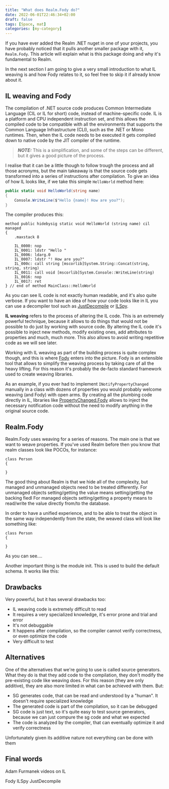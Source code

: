 ```yaml
---
title: "What does Realm.Fody do?"
date: 2022-06-01T22:46:34+02:00
draft: false
tags: [Space, mat]
categories: [my-category]
---
```

If you have ever added the Realm .NET nuget in one of your projects, you have probably noticed that it pulls another smaller package with it, `Realm.Fody`. This article will explain what is this package doing and why it's fundamental to Realm. 

In the next section I am going to give a very small introduction to what IL weaving is and how Fody relates to it, so feel free to skip it if already know about it.

## IL weaving and Fody

The compilation of .NET source code produces Common Intermediate Language (CIL or IL for short) code, instead of machine-specific code. IL is a platform and CPU independent instruction set, and this allows the compiled code to be compatible with all the environments that supports the Common Language Infrastructure (CLI), such as the .NET or Mono runtimes. Then, when the IL code needs to be executed it gets compiled down to native code by the JIT compiler of the runtime. 
> **_NOTE:_**  This is a simplification, and some of the steps can be different, but it gives a good picture of the process.

I realise that it can be a little though to follow trough the process and all those acronyms, but the main takeaway is that the source code gets transformed into a series of instructions after compilation. To give an idea of how IL looks like, if we take this simple `HelloWorld` method here:

```csharp
public static void HelloWorld(string name)
{
    Console.WriteLine($"Hello {name}! How are you?");
}
```

The compiler produces this:

```
method public hidebysig static void HelloWorld (string name) cil managed 
{
    .maxstack 8

    IL_0000: nop
    IL_0001: ldstr "Hello "
    IL_0006: ldarg.0
    IL_0007: ldstr "! How are you?"
    IL_000c: call string [mscorlib]System.String::Concat(string, string, string)
    IL_0011: call void [mscorlib]System.Console::WriteLine(string)
    IL_0016: nop
    IL_0017: ret
} // end of method MainClass::HelloWorld
```

As you can see IL code is not exactly human readable, and it's also quite verbose. If you want to have an idea of how your code looks like in IL you can use a decompiler tool such as [JustDecompile](https://www.telerik.com/products/decompiler.aspx) or [ILSpy](https://github.com/icsharpcode/ILSpy).

**IL weaving** refers to the process of altering the IL code. This is an extremely powerful technique, because it allows to do things that would not be possible to do just by working with source code. By altering the IL code it's possible to inject new methods, modify existing ones, add attributes to properties and much, much more. This also allows to avoid writing repetitive code as we will see later. 


Working with IL weaving as part of the building process is quite complex though, and this is where [Fody](https://github.com/Fody/Fody) enters into the picture. Fody is an extensible tool that allows to simplify the weaving process by taking care of all the heavy lifting. For this reason it's probably the de-facto standard framework used to create weaving libraries. 

As an example, if you ever had to implement `INotifyPropertyChanged` manually in a class with dozens of properties you would probably welcome weaving (and Fody) with open arms. By creating all the plumbing code directly in IL, libraries like [PropertyChanged.Fody](https://github.com/Fody/PropertyChanged) allows to inject the necessary notification code without the need to modify anything in the original source code. 


## Realm.Fody

Realm.Fody uses weaving for a series of reasons. The main one is that we want to weave properties. 
If you've used Realm before then you know that realm classes look like POCOs, for instance:

```sharp
class Person
{

}
```

The good thing about Realm is that we hide all of the complexity, but managed and unmanaged objects need to be treated differently.
For unmanaged objects setting/getting the value means setting/getting the backing fiedl
For managed objects setting/getting a property means to read/write the value directly from/to the database. 

In order to have a unified experience, and to be able to treat the object in the same way independently from the state, the weaved class will look like something like:

```sharp
class Person
{

}
```

As you can see....

Another important thing is the module init. This is used to build the default schema. It works like this:



## Drawbacks
Very powerful, but it has several drawbacks too:
- IL weaving code is extremely difficult to read
- It requires a very specialized knowledge, it's error prone and trial and error
- It's not debuggable
- It happens after compilation, so the compiler cannot verify correctness, or even optimize the code
- Very difficult to test


## Alternatives

One of the alternatives that we're going to use is called source generators. 
What they do is that they add code to the compilation, they don't modify the pre-existing code like weaving does. 
For this reason (they are only additive), they are also more limited in what can be achieved with them.
But:
- SG generates code, that can be read and understood by a "human". It doesn't require specialized knowledge
- The generated code is part of the compilation, so it can be debugged
- SG code is just text, so it's quite easy to test source generators, because we can just compure the sg code and what we expected
- The code is analyzed by the compiler, that can eventually optimize it and verify correctness

Unfortunately given its additive nature not everything can be done with them

## Final words



Adam Furmanek videos on IL

Fody
ILSpy
JustDecompile
